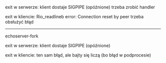 exit w serwerze: klient dostaje SIGPIPE (opóźnione)
trzeba zrobić handler

exit w kliencie: Rio_readlineb error: Connection reset by peer
trzeba obsłużyć błąd

---
echoserver-fork

exit w serwerze: klient dostaje SIGPIPE (opóźnione)

exit w kliencie: ten sam błąd, ale bajty się liczą (bo błąd w podprocesie)

